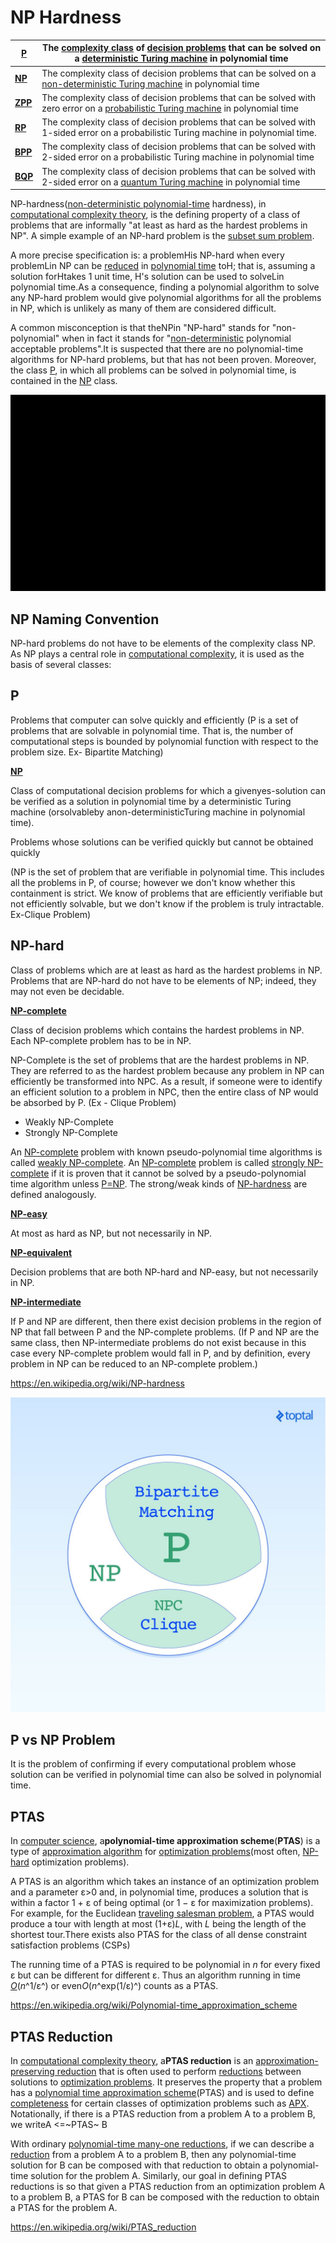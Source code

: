 # NP Hardness

| [**P**](https://en.wikipedia.org/wiki/P_(complexity))     | The [complexity class](https://en.wikipedia.org/wiki/Complexity_class) of [decision problems](https://en.wikipedia.org/wiki/Decision_problem) that can be solved on a [deterministic Turing machine](https://en.wikipedia.org/wiki/Deterministic_Turing_machine) in polynomial time |
|---------|---------------------------------------------------------------|
| [**NP**](https://en.wikipedia.org/wiki/NP_(complexity))   | The complexity class of decision problems that can be solved on a [non-deterministic Turing machine](https://en.wikipedia.org/wiki/Non-deterministic_Turing_machine) in polynomial time                                                                                             |
| [**ZPP**](https://en.wikipedia.org/wiki/ZPP_(complexity)) | The complexity class of decision problems that can be solved with zero error on a [probabilistic Turing machine](https://en.wikipedia.org/wiki/Probabilistic_Turing_machine) in polynomial time                                                                                     |
| [**RP**](https://en.wikipedia.org/wiki/RP_(complexity))   | The complexity class of decision problems that can be solved with 1-sided error on a probabilistic Turing machine in polynomial time.                                                                                                                                               |
| [**BPP**](https://en.wikipedia.org/wiki/BPP_(complexity)) | The complexity class of decision problems that can be solved with 2-sided error on a probabilistic Turing machine in polynomial time                                                                                                                                                |
| [**BQP**](https://en.wikipedia.org/wiki/BQP)              | The complexity class of decision problems that can be solved with 2-sided error on a [quantum Turing machine](https://en.wikipedia.org/wiki/Quantum_Turing_machine) in polynomial time                                                                                              |

NP-hardness([non-deterministic polynomial-time](https://en.wikipedia.org/wiki/NP_(complexity)) hardness), in [computational complexity theory](https://en.wikipedia.org/wiki/Computational_complexity_theory), is the defining property of a class of problems that are informally "at least as hard as the hardest problems in NP". A simple example of an NP-hard problem is the [subset sum problem](https://en.wikipedia.org/wiki/Subset_sum_problem).

A more precise specification is: a problemHis NP-hard when every problemLin NP can be [reduced](https://en.wikipedia.org/wiki/Reduction_(complexity)) in [polynomial time](https://en.wikipedia.org/wiki/Polynomial_time) toH; that is, assuming a solution forHtakes 1 unit time, H‎'s solution can be used to solveLin polynomial time.As a consequence, finding a polynomial algorithm to solve any NP-hard problem would give polynomial algorithms for all the problems in NP, which is unlikely as many of them are considered difficult.

A common misconception is that theNPin "NP-hard" stands for "non-polynomial" when in fact it stands for "[non-deterministic](https://en.wikipedia.org/wiki/Non-deterministic_Turing_machine) polynomial acceptable problems".It is suspected that there are no polynomial-time algorithms for NP-hard problems, but that has not been proven. Moreover, the class [P](https://en.wikipedia.org/wiki/P_(complexity)), in which all problems can be solved in polynomial time, is contained in the [NP](https://en.wikipedia.org/wiki/NP_(complexity)) class.

![image](../../media/NP-Hardness-image1.jpg)

## NP Naming Convention

NP-hard problems do not have to be elements of the complexity class NP. As NP plays a central role in [computational complexity](https://en.wikipedia.org/wiki/Computational_complexity_theory), it is used as the basis of several classes:

## P

Problems that computer can solve quickly and efficiently (P is a set of problems that are solvable in polynomial time. That is, the number of computational steps is bounded by polynomial function with respect to the problem size. Ex- Bipartite Matching)

[**NP**](https://en.wikipedia.org/wiki/NP_(complexity))

Class of computational decision problems for which a givenyes-solution can be verified as a solution in polynomial time by a deterministic Turing machine (orsolvableby anon-deterministicTuring machine in polynomial time).

Problems whose solutions can be verified quickly but cannot be obtained quickly

(NP is the set of problem that are verifiable in polynomial time. This includes all the problems in P, of course; however we don't know whether this containment is strict. We know of problems that are efficiently verifiable but not efficiently solvable, but we don't know if the problem is truly intractable. Ex-Clique Problem)

## NP-hard

Class of problems which are at least as hard as the hardest problems in NP. Problems that are NP-hard do not have to be elements of NP; indeed, they may not even be decidable.

[**NP-complete**](https://en.wikipedia.org/wiki/NP-complete)

Class of decision problems which contains the hardest problems in NP. Each NP-complete problem has to be in NP.

NP-Complete is the set of problems that are the hardest problems in NP. They are referred to as the hardest problem because any problem in NP can efficiently be transformed into NPC. As a result, if someone were to identify an efficient solution to a problem in NPC, then the entire class of NP would be absorbed by P. (Ex - Clique Problem)

- Weakly NP-Complete
- Strongly NP-Complete

An [NP-complete](https://en.wikipedia.org/wiki/NP-complete) problem with known pseudo-polynomial time algorithms is called [weakly NP-complete](https://en.wikipedia.org/wiki/Weakly_NP-complete). An [NP-complete](https://en.wikipedia.org/wiki/NP-complete) problem is called [strongly NP-complete](https://en.wikipedia.org/wiki/Strongly_NP-complete) if it is proven that it cannot be solved by a pseudo-polynomial time algorithm unless [P=NP](https://en.wikipedia.org/wiki/P%3DNP). The strong/weak kinds of [NP-hardness](https://en.wikipedia.org/wiki/NP-hard) are defined analogously.

[**NP-easy**](https://en.wikipedia.org/wiki/NP-easy)

At most as hard as NP, but not necessarily in NP.

[**NP-equivalent**](https://en.wikipedia.org/wiki/NP-equivalent)

Decision problems that are both NP-hard and NP-easy, but not necessarily in NP.

[**NP-intermediate**](https://en.wikipedia.org/wiki/NP-intermediate)

If P and NP are different, then there exist decision problems in the region of NP that fall between P and the NP-complete problems. (If P and NP are the same class, then NP-intermediate problems do not exist because in this case every NP-complete problem would fall in P, and by definition, every problem in NP can be reduced to an NP-complete problem.)

https://en.wikipedia.org/wiki/NP-hardness

![image](../../media/NP-Hardness-image2.jpg)

## P vs NP Problem

It is the problem of confirming if every computational problem whose solution can be verified in polynomial time can also be solved in polynomial time.

## PTAS

In [computer science](https://en.wikipedia.org/wiki/Computer_science), a**polynomial-time approximation scheme**(**PTAS**) is a type of [approximation algorithm](https://en.wikipedia.org/wiki/Approximation_algorithm) for [optimization problems](https://en.wikipedia.org/wiki/Optimization_problem)(most often, [NP-hard](https://en.wikipedia.org/wiki/NP-hard) optimization problems).

A PTAS is an algorithm which takes an instance of an optimization problem and a parameter ε>0 and, in polynomial time, produces a solution that is within a factor 1 + ε of being optimal (or 1 − ε for maximization problems). For example, for the Euclidean [traveling salesman problem](https://en.wikipedia.org/wiki/Traveling_salesman_problem), a PTAS would produce a tour with length at most (1+ε)*L*, with *L* being the length of the shortest tour.There exists also PTAS for the class of all dense constraint satisfaction problems (CSPs)

The running time of a PTAS is required to be polynomial in *n* for every fixed ε but can be different for different ε. Thus an algorithm running in time [*O*](https://en.wikipedia.org/wiki/Big_O_notation)(*n*^1/ε^) or even*O*(*n*^exp(1/ε)^) counts as a PTAS.

https://en.wikipedia.org/wiki/Polynomial-time_approximation_scheme

## PTAS Reduction

In [computational complexity theory](https://en.wikipedia.org/wiki/Computational_complexity_theory), a**PTAS reduction** is an [approximation-preserving reduction](https://en.wikipedia.org/wiki/Approximation-preserving_reduction) that is often used to perform [reductions](https://en.wikipedia.org/wiki/Reduction_(complexity)) between solutions to [optimization problems](https://en.wikipedia.org/wiki/Optimization_problem). It preserves the property that a problem has a [polynomial time approximation scheme](https://en.wikipedia.org/wiki/Polynomial_time_approximation_scheme)(PTAS) and is used to define [completeness](https://en.wikipedia.org/wiki/Complete_(complexity)) for certain classes of optimization problems such as [APX](https://en.wikipedia.org/wiki/APX). Notationally, if there is a PTAS reduction from a problem A to a problem B, we writeA <=~PTAS~ B

With ordinary [polynomial-time many-one reductions](https://en.wikipedia.org/wiki/Polynomial-time_many-one_reduction), if we can describe a [reduction](https://en.wikipedia.org/wiki/Reduction_(complexity)) from a problem A to a problem B, then any polynomial-time solution for B can be composed with that reduction to obtain a polynomial-time solution for the problem A. Similarly, our goal in defining PTAS reductions is so that given a PTAS reduction from an optimization problem A to a problem B, a PTAS for B can be composed with the reduction to obtain a PTAS for the problem A.

https://en.wikipedia.org/wiki/PTAS_reduction
